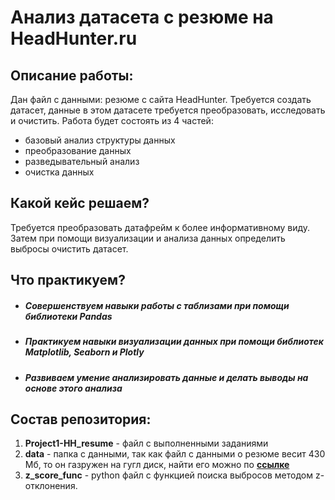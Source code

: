 # Анализ датасета с резюме на HeadHunter.ru

## Описание работы:

Дан файл с данными: резюме с сайта HeadHunter. Требуется создать датасет, данные в этом датасете требуется преобразовать, исследовать и очистить. Работа будет состоять из 4 частей:

  + базовый анализ структуры данных
  + преобразование данных 
  + разведывательный анализ
  + очистка данных 

## Какой кейс решаем?

Требуется преобразовать датафрейм к более информативному виду. Затем при помощи визуализации и анализа данных определить выбросы очистить датасет.

## Что практикуем? 

  + ##### Совершенствуем навыки работы с таблизами при помощи библиотеки Pandas
  + ##### Практикуем навыки визуализации данных при помощи библиотек Matplotlib, Seaborn и Plotly  
  + ##### Развиваем умение анализировать данные и делать выводы на основе этого анализа

## Состав репозитория:
1. **Project1-HH_resume** - файл с выполненными заданиями
2. **data** - папка с данными, так как файл с данными о резюме весит 430 Мб, то он газружен на гугл диск, найти его можно по **[ссылке](https://drive.google.com/file/d/1zOckLuWB19ZE64q9I-UqC3-6J5Ja-Sxz/view?usp=share_link)**
3. **z_score_func** - python файл с функцией поиска выбросов методом z-отклонения.